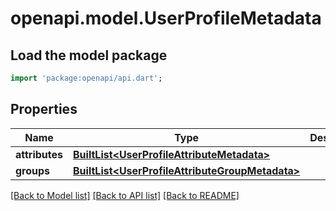 # openapi.model.UserProfileMetadata

## Load the model package
```dart
import 'package:openapi/api.dart';
```

## Properties
Name | Type | Description | Notes
------------ | ------------- | ------------- | -------------
**attributes** | [**BuiltList&lt;UserProfileAttributeMetadata&gt;**](UserProfileAttributeMetadata.md) |  | [optional] 
**groups** | [**BuiltList&lt;UserProfileAttributeGroupMetadata&gt;**](UserProfileAttributeGroupMetadata.md) |  | [optional] 

[[Back to Model list]](../README.md#documentation-for-models) [[Back to API list]](../README.md#documentation-for-api-endpoints) [[Back to README]](../README.md)


